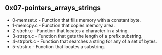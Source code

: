 ## 0x07-pointers_arrays_strings
* 0-memset.c - Function that fills memory with a constant byte.
* 1-memcpy.c - Function that copies memory area.
* 2-strchr.c - Function that locates a character in a string.
* 3-strspn.c - Function that gets the length of a prefix substring.
* 4-strpbrk.c - Function that searches a string for any of a set of bytes.
* 5-strstr.c - Function that locates a substring.


